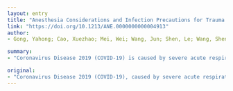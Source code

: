 ```yaml
---
layout: entry
title: "Anesthesia Considerations and Infection Precautions for Trauma and Acute Care Cases During the COVID-19 Pandemic"
link: "https://doi.org/10.1213/ANE.0000000000004913"
author:
- Gong, Yahong; Cao, Xuezhao; Mei, Wei; Wang, Jun; Shen, Le; Wang, Sheng; Lu, Zhijie; Yu, Chunhua; Che, Lu; Xu, Xiaohan; Tan, Juan; Ma, Hong; Huang, Yuguang

summary:
- "Coronavirus Disease 2019 (COVID-19) is caused by severe acute respiratory syndrome coronavirus 2 (SARS-CoV-2) Most hospitals have postponed elective surgeries. Some emergency surgeries especially for trauma patients are inevitable. Standard protocol addressing preoperative preparation, intraoperative management and postoperative surveillance should be implemented to avoid nosocomial infection and ensure the safety of patients and the healthcare workforce."

original:
- "Coronavirus Disease 2019 (COVID-19), caused by severe acute respiratory syndrome coronavirus 2 (SARS-CoV-2), has spread worldwide. During the ongoing COVID-19 epidemic, most hospitals have postponed elective surgeries. However, some emergency surgeries especially for trauma patients are inevitable. For patients with suspected or confirmed COVID-19, a standard protocol addressing preoperative preparation, intraoperative management and postoperative surveillance should be implemented to avoid nosocomial infection and ensure the safety of patients and the healthcare workforce. With reference to the guidelines and recommendations issued by the National Health Commission and Chinese Society of Anesthesiology, this article provides recommendations for anesthesia management of trauma and emergency surgery cases during the COVID-19 pandemic."
---
```


